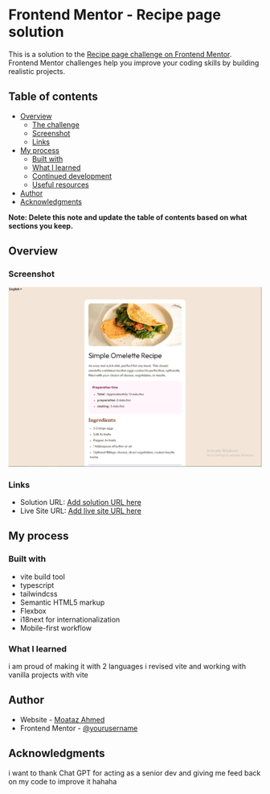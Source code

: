 # Frontend Mentor - Recipe page solution

This is a solution to the [Recipe page challenge on Frontend Mentor](https://www.frontendmentor.io/challenges/recipe-page-KiTsR8QQKm). Frontend Mentor challenges help you improve your coding skills by building realistic projects. 

## Table of contents

- [Overview](#overview)
  - [The challenge](#the-challenge)
  - [Screenshot](#screenshot)
  - [Links](#links)
- [My process](#my-process)
  - [Built with](#built-with)
  - [What I learned](#what-i-learned)
  - [Continued development](#continued-development)
  - [Useful resources](#useful-resources)
- [Author](#author)
- [Acknowledgments](#acknowledgments)

**Note: Delete this note and update the table of contents based on what sections you keep.**

## Overview

### Screenshot

![](./screenshot.png)


### Links

- Solution URL: [Add solution URL here](https://github.com/MoatazAhmad/recipe-page)
- Live Site URL: [Add live site URL here](https://recipe-page-2-ten.vercel.app/)

## My process

### Built with

- vite build tool
- typescript
- tailwindcss
- Semantic HTML5 markup 
- Flexbox
- i18next for internationalization
- Mobile-first workflow

### What I learned

i am proud of making it with 2 languages 
i revised vite and working with vanilla projects with vite


## Author

- Website - [Moataz Ahmed](https://github.com/MoatazAhmad)
- Frontend Mentor - [@yourusername](https://www.frontendmentor.io/profile/MoatazAhmad)


## Acknowledgments

i want to thank Chat GPT for acting as a senior dev and giving me feed back on my code to improve it hahaha
